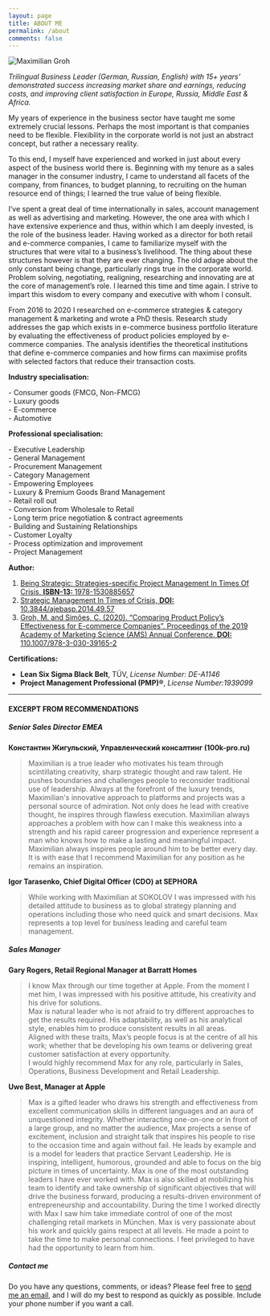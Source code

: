 ```yaml
---
layout: page
title: ABOUT ME
permalink: /about
comments: false
---
```


<div class="row justify-content-between">
<div class="col-md-8 pr-5">

<div class="book">
    <img src="{{ site.baseurl }}/assets/images/about_me.jpg" class="book__image" alt="Maximilian Groh">
    <div class="book__text">

<p><em>Trilingual Business Leader (German, Russian, English) with 15+ years’ demonstrated success increasing market share and earnings, reducing costs, and improving client satisfaction in Europe, Russia, Middle East &amp; Africa.</em></p>

<p>My years of experience in the business sector have taught me some extremely crucial lessons. Perhaps the most important is that companies need to be flexible. Flexibility in the corporate world is not just an abstract concept, but rather a necessary reality.</p>

<p>To this end, I myself have experienced and worked in just about every aspect of the business world there is. Beginning with my tenure as a sales manager in the consumer industry, I came to understand all facets of the company, from finances, to budget planning, to recruiting on the human resource end of things; I learned the true value of being flexible.</p>

<p>I’ve spent a great deal of time internationally in sales, account management as well as advertising and marketing. However, the one area with which I have extensive experience and thus, within which I am deeply invested, is the role of the business leader. Having worked as a director for both retail and e-commerce companies, I came to familiarize myself with the structures that were vital to a business’s livelihood. The thing about these structures however is that they are ever changing. The old adage about the only constant being change, particularly rings true in the corporate world. Problem solving, negotiating, realigning, researching and innovating are at the core of management’s role. I learned this time and time again. I strive to impart this wisdom to every company and executive with whom I consult.</p>

<p>
From 2016 to 2020 I researched on e-commerce strategies & category management & marketing and wrote a PhD thesis. Research study addresses the gap which exists in e-commerce business portfolio literature by evaluating the effectiveness of product policies employed by e-commerce companies. The analysis identifies the theoretical institutions that define e-commerce companies and how firms can maximise profits with selected factors that reduce their transaction costs. 
</p>

<p><strong>Industry specialisation:</strong></p>
<p>- Consumer goods (FMCG, Non-FMCG)<br/>- Luxury goods<br/>- E-commerce<br/>- Automotive</p>

<p><strong>Professional specialisation:</strong></p>
<p>- Executive Leadership<br />
- General Management<br />
- Procurement Management<br />
- Category Management<br />
- Empowering Employees<br />
- Luxury &amp; Premium Goods Brand Management<br />
- Retail roll out<br />
- Conversion from Wholesale to Retail<br />
- Long term price negotiation &amp; contract agreements<br />
- Building and Sustaining Relationships<br />
- Customer Loyalty<br />
- Process optimization and improvement<br />
- Project Management</p>

<p><strong>Author:</strong></p>
<ol>
<li><a href="{{ site.baseurl }}/book/">Being Strategic: Strategies-specific Project Management In Times Of Crisis, <strong>ISBN-13: </strong>1978-1530885657 </a></li>
<li><a href="http://thescipub.com/pdf/10.3844/ajebasp.2014.49.57">Strategic Management In Times of Crisis, <strong>DOI: </strong>10.3844/ajebasp.2014.49.57</a></li>
<li><a href="https://www.springer.com/gp/book/9783030391645">Groh, M. and Simões, C. (2020). “Comparing Product Policy’s Effectiveness for E-commerce Companies”. Proceedings of the 2019 Academy of Marketing Science (AMS) Annual Conference.  <strong>DOI: </strong>110.1007/978-3-030-39165-2</a></li>
</ol>

<p><strong>Certifications:</strong></p>
<ul>
<li><strong>Lean Six Sigma Black Belt</strong>,  TÜV, <em>License Number: DE-A1146</em></li>
<li><strong>Project Management Professional (PMP)®</strong>, <em>License Number:1939099</em></li>
</ul>

<hr>

<h4 class="title">EXCERPT FROM RECOMMENDATIONS</h4>

<h5>Senior Sales Director EMEA</h5>

<p><strong>Константин Жигульский, Управленческий консалтинг (100k-pro.ru)</strong></p>
<blockquote>Maximilian is a true leader who motivates his team through scintillating creativity, sharp strategic thought and raw talent. He pushes boundaries and challenges people to reconsider traditional use of leadership. Always at the forefront of the luxury trends, Maximilian's innovative approach to platforms and projects was a personal source of admiration. Not only does he lead with creative thought, he inspires through flawless execution.
Maximilian always approaches a problem with how can I make this weakness into a strength and his rapid career progression and experience represent a man who knows how to make a lasting and meaningful impact. Maximilian always inspires people around him to be better every day.
It is with ease that I recommend Maximilian for any position as he remains an inspiration.
</blockquote> 

<p><strong>Igor Tarasenko, Chief Digital Officer (CDO) at SEPHORA</strong></p>
<blockquote>
While working with Maximilian at SOKOLOV I was impressed with his detailed attitude to business as to global strategy planning and operations including those who need quick and smart decisions. Max represents a top level for business leading and careful team management.
</blockquote> 

<h5>Sales Manager</h5>

<p><strong>Gary Rogers, Retail Regional Manager at Barratt Homes</strong></p>
<blockquote>
I know Max through our time together at Apple. From the moment I met him, I was impressed with his positive attitude, his creativity and his drive for solutions.<br />Max is natural leader who is not afraid to try different approaches to get the results required. His adaptability, as well as his analytical style, enables him to produce consistent results in all areas.<br />Aligned with these traits, Max’s people focus is at the centre of all his work; whether that be developing his own teams or delivering great customer satisfaction at every opportunity.<br />I would highly recommend Max for any role, particularly in Sales, Operations, Business Development and Retail Leadership.
</blockquote> 

<p><strong>Uwe Best, Manager at Apple</strong></p>
<blockquote>
Max is a gifted leader who draws his strength and effectiveness from excellent communication skills in different languages and an aura of unquestioned integrity. Whether interacting one-on-one or in front of a large group, and no matter the audience, Max projects a sense of excitement, inclusion and straight talk that inspires his people to rise to the occasion time and again without fail. He leads by example and is a model for leaders that practice Servant Leadership. He is inspiring, intelligent, humorous, grounded and able to focus on the big picture in times of uncertainty. Max is one of the most outstanding leaders I have ever worked with. Max is also skilled at mobilizing his team to identify and take ownership of significant objectives that will drive the business forward, producing a results-driven environment of entrepreneurship and accountability. During the time I worked directly with Max I saw him take immediate control of one of the most challenging retail markets in München. Max is very passionate about his work and quickly gains respect at all levels. He made a point to take the time to make personal connections. I feel privileged to have had the opportunity to learn from him.
</blockquote> 

</div>
</div>
</div>

<div class="col-md-4">

<div class="sticky-top sticky-top-80">
<h5>Contact me</h5>
<p>Do you have any questions, comments, or ideas? Please feel free to <a href="#" onclick="d='mgroh.eu'; u='contact'; prompt('Copy address to clipboard',u+'@'+d); return false" title="Click here to send me email"> send me an email</a>, and I will do my best to respond as quickly as possible. Include your phone number if you want a call.</p>

</div>
</div>
</div>

